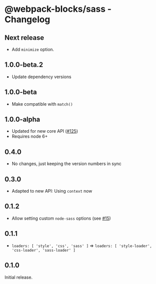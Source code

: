 # @webpack-blocks/sass - Changelog

## Next release

- Add `minimize` option.

## 1.0.0-beta.2

- Update dependency versions

## 1.0.0-beta

- Make compatible with `match()`

## 1.0.0-alpha

- Updated for new core API ([#125](https://github.com/andywer/webpack-blocks/issues/125))
- Requires node 6+

## 0.4.0

- No changes, just keeping the version numbers in sync

## 0.3.0

- Adapted to new API: Using `context` now

## 0.1.2

- Allow setting custom `node-sass` options (see [#15](https://github.com/andywer/webpack-blocks/issues/15))

## 0.1.1

- `loaders: [ 'style', 'css', 'sass' ]` => `loaders: [ 'style-loader', 'css-loader', 'sass-loader' ]`

## 0.1.0

Initial release.
